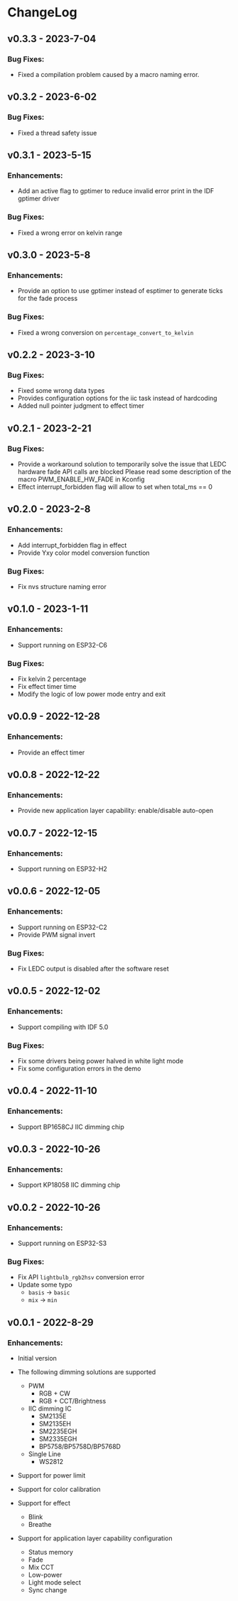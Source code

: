 # ChangeLog

## v0.3.3 - 2023-7-04

### Bug Fixes:

* Fixed a compilation problem caused by a macro naming error.

## v0.3.2 - 2023-6-02

### Bug Fixes:

* Fixed a thread safety issue

## v0.3.1 - 2023-5-15

### Enhancements:

* Add an active flag to gptimer to reduce invalid error print in the IDF gptimer driver

### Bug Fixes:

* Fixed a wrong error on kelvin range

## v0.3.0 - 2023-5-8

### Enhancements:

* Provide an option to use gptimer instead of esptimer to generate ticks for the fade process

### Bug Fixes:

* Fixed a wrong conversion on `percentage_convert_to_kelvin`

## v0.2.2 - 2023-3-10

### Bug Fixes:

* Fixed some wrong data types
* Provides configuration options for the iic task instead of hardcoding
* Added null pointer judgment to effect timer

## v0.2.1 - 2023-2-21

### Bug Fixes:

* Provide a workaround solution to temporarily solve the issue that LEDC hardware fade API calls are blocked
  Please read some description of the macro PWM_ENABLE_HW_FADE in Kconfig
* Effect interrupt_forbidden flag will allow to set when total_ms == 0

## v0.2.0 - 2023-2-8

### Enhancements:

* Add interrupt_forbidden flag in effect
* Provide Yxy color model conversion function

### Bug Fixes:

* Fix nvs structure naming error

## v0.1.0 - 2023-1-11

### Enhancements:

* Support running on ESP32-C6

### Bug Fixes:

* Fix kelvin 2 percentage
* Fix effect timer time
* Modify the logic of low power mode entry and exit

## v0.0.9 - 2022-12-28

### Enhancements:

* Provide an effect timer

## v0.0.8 - 2022-12-22

### Enhancements:

* Provide new application layer capability: enable/disable auto-open

## v0.0.7 - 2022-12-15

### Enhancements:

* Support running on ESP32-H2

## v0.0.6 - 2022-12-05

### Enhancements:

* Support running on ESP32-C2
* Provide PWM signal invert

### Bug Fixes:

* Fix LEDC output is disabled after the software reset

## v0.0.5 - 2022-12-02

### Enhancements:

* Support compiling with IDF 5.0

### Bug Fixes:

* Fix some drivers being power halved in white light mode
* Fix some configuration errors in the demo

## v0.0.4 - 2022-11-10

### Enhancements:

* Support BP1658CJ IIC dimming chip

## v0.0.3 - 2022-10-26

### Enhancements:

* Support KP18058 IIC dimming chip

## v0.0.2 - 2022-10-26

### Enhancements:

* Support running on ESP32-S3

### Bug Fixes:

* Fix API `lightbulb_rgb2hsv` conversion error
* Update some typo
  * `basis` -> `basic`
  * `mix` -> `min`

## v0.0.1 - 2022-8-29

### Enhancements:

* Initial version

* The following dimming solutions are supported
  * PWM
    * RGB + CW
    * RGB + CCT/Brightness
  * IIC dimming IC
    * SM2135E
    * SM2135EH
    * SM2235EGH
    * SM2335EGH
    * BP5758/BP5758D/BP5768D
  * Single Line
    * WS2812

* Support for power limit
* Support for color calibration
* Support for effect
  * Blink
  * Breathe
* Support for application layer capability configuration
  * Status memory
  * Fade
  * Mix CCT
  * Low-power
  * Light mode select
  * Sync change
